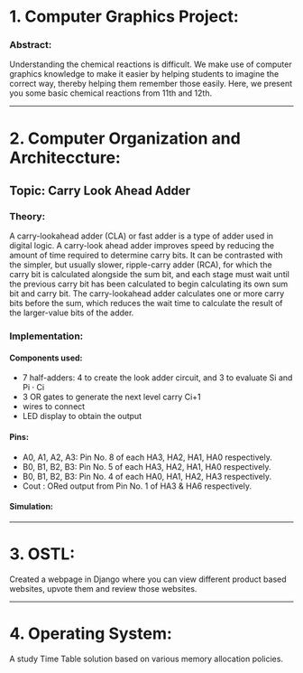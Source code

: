 # 1. Computer Graphics Project:
### Abstract:
   Understanding the chemical reactions is difficult. We make use of computer graphics knowledge to make it easier by helping students to imagine the correct way, thereby helping them remember those easily. Here, we present you some basic chemical reactions from 11th and 12th.

***

# 2. Computer Organization and Architeccture:
## Topic: Carry Look Ahead Adder
### Theory:
   A carry-lookahead adder (CLA) or fast adder is a type of adder used in digital logic. A carry-look ahead adder improves speed by reducing the amount of time required to determine carry bits. It can be contrasted with the simpler, but usually slower, ripple-carry adder (RCA), for which the carry bit is calculated alongside the sum bit, and each stage must wait until the previous carry bit has been calculated to begin calculating its own sum bit and carry bit. The carry-lookahead adder calculates one or more carry bits before the sum, which reduces the wait time to calculate the result of the larger-value bits of the adder.

### Implementation:
#### Components used:
* 7 half-adders: 4 to create the look adder circuit, and 3 to evaluate Si and Pi · Ci
* 3 OR gates to generate the next level carry Ci+1
* wires to connect
* LED display to obtain the output

#### Pins:
* A0, A1, A2, A3: Pin No. 8 of each HA3, HA2, HA1, HA0 respectively.
* B0, B1, B2, B3: Pin No. 5 of each HA3, HA2, HA1, HA0 respectively.
* B0, B1, B2, B3: Pin No. 4 of each HA0, HA1, HA2, HA3 respectively.
* Cout : ORed output from Pin No. 1 of HA3 & HA6 respectively.

#### Simulation:

***

# 3. OSTL:
   Created a webpage in Django where you can view different product based websites, upvote them and review those websites.
    
***
 
# 4. Operating System:
   A study Time Table solution based on various memory allocation policies.
